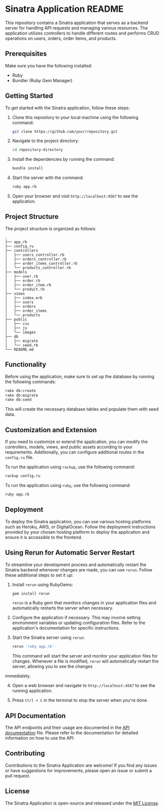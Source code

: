 # Sinatra Application README

This repository contains a Sinatra application that serves as a backend server for handling API requests and managing various resources. The application utilizes controllers to handle different routes and performs CRUD operations on users, orders, order items, and products.

## Prerequisites

Make sure you have the following installed:

- Ruby
- Bundler (Ruby Gem Manager)

## Getting Started

To get started with the Sinatra application, follow these steps:

1. Clone this repository to your local machine using the following command:

   ```bash
   git clone https://github.com/your/repository.git
   ```

2. Navigate to the project directory:

   ```bash
   cd repository-directory
   ```

3. Install the dependencies by running the command:

   ```bash
   bundle install
   ```

4. Start the server with the command:

   ```bash
   ruby app.rb
   ```

5. Open your browser and visit `http://localhost:4567` to see the application.

## Project Structure

The project structure is organized as follows:

```
.
├── app.rb
├── config.ru
├── controllers
│   ├── users_controller.rb
│   ├── orders_controller.rb
│   ├── order_items_controller.rb
│   └── products_controller.rb
├── models
│   ├── user.rb
│   ├── order.rb
│   ├── order_item.rb
│   └── product.rb
├── views
│   ├── index.erb
│   ├── users
│   ├── orders
│   ├── order_items
│   └── products
├── public
│   ├── css
│   ├── js
│   └── images
├── db
│   ├── migrate
│   └── seed.rb
└── README.md
```

## Functionality

Before using the application, make sure to set up the database by running the following commands:

```bash
rake db:create
rake db:migrate
rake db:seed
```

This will create the necessary database tables and populate them with seed data.

## Customization and Extension

If you need to customize or extend the application, you can modify the controllers, models, views, and public assets according to your requirements. Additionally, you can configure additional routes in the `config.ru` file.

To run the application using `rackup`, use the following command:

```bash
rackup config.ru
```

To run the application using `ruby`, use the following command:

```bash
ruby app.rb
```

## Deployment

To deploy the Sinatra application, you can use various hosting platforms such as Heroku, AWS, or DigitalOcean. Follow the deployment instructions provided by your chosen hosting platform to deploy the application and ensure it is accessible to the frontend.

## Using Rerun for Automatic Server Restart

To streamline your development process and automatically restart the Sinatra backend whenever changes are made, you can use `rerun`. Follow these additional steps to set it up:

1. Install `rerun` using RubyGems:

   ```bash
   gem install rerun
   ```

   `rerun` is a Ruby gem that monitors changes in your application files and automatically restarts the server when necessary.

2. Configure the application if necessary. This may involve setting environment variables or updating configuration files. Refer to the application's documentation for specific instructions.

3. Start the Sinatra server using `rerun`:

   ```bash
   rerun 'ruby app.rb'
   ```

   This command will start the server and monitor your application files for changes. Whenever a file is modified, `rerun` will automatically restart the server, allowing you to see the changes

 immediately.

4. Open a web browser and navigate to `http://localhost:4567` to see the running application.

5. Press `Ctrl + C` in the terminal to stop the server when you're done.

## API Documentation

The API endpoints and their usage are documented in the [API documentation](/docs/api.md) file. Please refer to the documentation for detailed information on how to use the API.

## Contributing

Contributions to the Sinatra Application are welcome! If you find any issues or have suggestions for improvements, please open an issue or submit a pull request.

## License

The Sinatra Application is open-source and released under the [MIT License](LICENSE).
